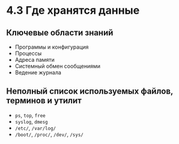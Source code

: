 # 4.3 Где хранятся данные

## Ключевые области знаний

* Программы и конфигурация
* Процессы
* Адреса памяти
* Системный обмен сообщениями
* Ведение журнала

## Неполный список используемых файлов, терминов и утилит

* `ps`, `top`, `free`
* `syslog`, `dmesg`
* `/etc/`, `/var/log/`
* `/boot/`, `/proc/`, `/dev/`, `/sys/`
